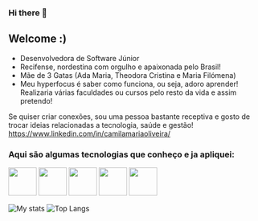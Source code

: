 ### Hi there 👋
## Welcome :)

- Desenvolvedora de Software Júnior
- Recifense, nordestina com orgulho e apaixonada pelo Brasil!
- Mãe de 3 Gatas (Ada Maria, Theodora Cristina e Maria Filómena)
- Meu hyperfocus é saber como funciona, ou seja, adoro aprender! Realizaria várias faculdades ou cursos pelo resto da vida e assim pretendo!
  
Se quiser criar conexões, sou uma pessoa bastante receptiva e gosto de trocar ideias relacionadas a tecnologia, saúde e gestão!
https://www.linkedin.com/in/camilamariaoliveira/

<h3> Aqui são algumas tecnologias que conheço e ja apliquei: </h3>
<div>

  <img src="https://cdn.jsdelivr.net/gh/devicons/devicon/icons/java/java-original-wordmark.svg" style="width: 56px;"/>
  <img src="https://cdn.jsdelivr.net/gh/devicons/devicon/icons/javascript/javascript-plain.svg" style="width: 56px;"/>
  <img src="https://cdn.jsdelivr.net/gh/devicons/devicon/icons/spring/spring-original-wordmark.svg" style="width: 56px;"/>
  <img src="https://cdn.jsdelivr.net/gh/devicons/devicon/icons/postgresql/postgresql-plain-wordmark.svg" style="width: 56px;"/>
  <img src="https://cdn.jsdelivr.net/gh/devicons/devicon/icons/mysql/mysql-original-wordmark.svg" style="width: 56px;"/>

</div>


![My stats](https://github-readme-stats.vercel.app/api?username=camilamariaoliveira&show_icons=true&theme=radical)
![Top Langs](https://github-readme-stats.vercel.app/api/top-langs/?username=camilamariaoliveira&layout=compact&theme=radical&langs_count=10)
